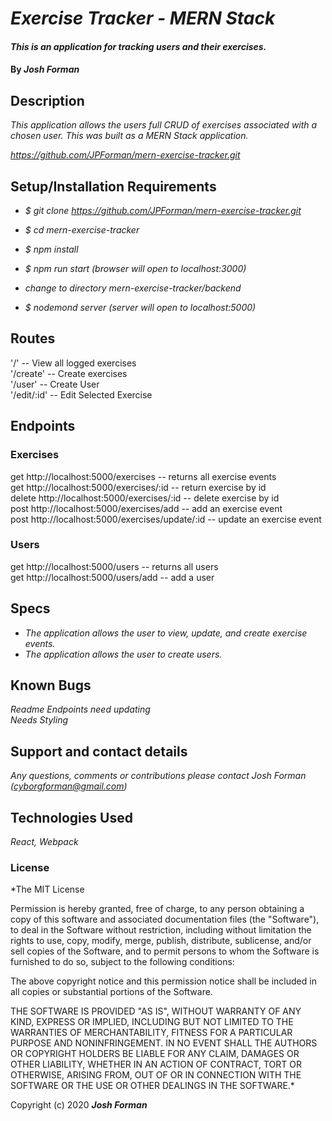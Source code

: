 # _Exercise Tracker - MERN Stack_



#### _This is an application for tracking users and their exercises._

#### By _**Josh Forman**_

## Description

_This application allows the users full CRUD of exercises associated with a chosen user. This was built as a MERN Stack application._

_https://github.com/JPForman/mern-exercise-tracker.git_

## Setup/Installation Requirements

* _$ git clone https://github.com/JPForman/mern-exercise-tracker.git_

* _$ cd mern-exercise-tracker_

* _$ npm install_

* _$ npm run start (browser will open to localhost:3000)_  

* _change to directory mern-exercise-tracker/backend_  

* _$ nodemond server (server will open to localhost:5000)_  

## Routes

'/' -- View all logged exercises  
'/create' -- Create exercises  
'/user' -- Create User  
'/edit/:id' -- Edit Selected Exercise  
  


## Endpoints
### Exercises  
get http://localhost:5000/exercises  -- returns all exercise events  
get http://localhost:5000/exercises/:id -- return exercise by id  
delete http://localhost:5000/exercises/:id -- delete exercise by id  
post http://localhost:5000/exercises/add  -- add an exercise event  
post http://localhost:5000/exercises/update/:id  -- update an exercise event  

### Users  
get http://localhost:5000/users  -- returns all users  
get http://localhost:5000/users/add  -- add a user  


## Specs

* _The application allows the user to view, update, and create exercise events._
* _The application allows the user to create users._

## Known Bugs

_Readme Endpoints need updating_  
_Needs Styling_


## Support and contact details

_Any questions, comments or contributions please contact Josh Forman (cyborgforman@gmail.com)_

## Technologies Used

_React, Webpack_

### License

*The MIT License


Permission is hereby granted, free of charge, to any person obtaining a copy
of this software and associated documentation files (the "Software"), to deal
in the Software without restriction, including without limitation the rights
to use, copy, modify, merge, publish, distribute, sublicense, and/or sell
copies of the Software, and to permit persons to whom the Software is
furnished to do so, subject to the following conditions:

The above copyright notice and this permission notice shall be included in
all copies or substantial portions of the Software.

THE SOFTWARE IS PROVIDED "AS IS", WITHOUT WARRANTY OF ANY KIND, EXPRESS OR
IMPLIED, INCLUDING BUT NOT LIMITED TO THE WARRANTIES OF MERCHANTABILITY,
FITNESS FOR A PARTICULAR PURPOSE AND NONINFRINGEMENT. IN NO EVENT SHALL THE
AUTHORS OR COPYRIGHT HOLDERS BE LIABLE FOR ANY CLAIM, DAMAGES OR OTHER
LIABILITY, WHETHER IN AN ACTION OF CONTRACT, TORT OR OTHERWISE, ARISING FROM,
OUT OF OR IN CONNECTION WITH THE SOFTWARE OR THE USE OR OTHER DEALINGS IN
THE SOFTWARE.*

Copyright (c) 2020 **_Josh Forman_**